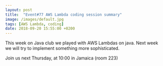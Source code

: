 ```yaml
---
layout: post
title:  "Event#77 AWS Lambda coding session summary"
image: /images/default.jpg
tags: [AWS Lambda, coding]
date: 2018-09-20 15:55:00 +0200
---
```


This week on Java club we played with AWS Lambdas on java. Next week we will try to implement something more sophisticated.[]()

Join us next Thursday, at 10:00 in Jamaica (room 223)
